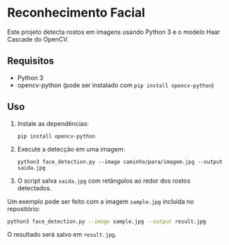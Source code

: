 # Reconhecimento Facial

Este projeto detecta rostos em imagens usando Python 3 e o modelo Haar Cascade do OpenCV.

## Requisitos

- Python 3
- opencv-python (pode ser instalado com `pip install opencv-python`)

## Uso

1. Instale as dependências:
   ```
   pip install opencv-python
   ```
2. Execute a detecção em uma imagem:
   ```
   python3 face_detection.py --image caminho/para/imagem.jpg --output saida.jpg
   ```
3. O script salva `saida.jpg` com retângulos ao redor dos rostos detectados.

Um exemplo pode ser feito com a imagem `sample.jpg` incluída no repositório:
```bash
python3 face_detection.py --image sample.jpg --output result.jpg
```
O resultado será salvo em `result.jpg`.
